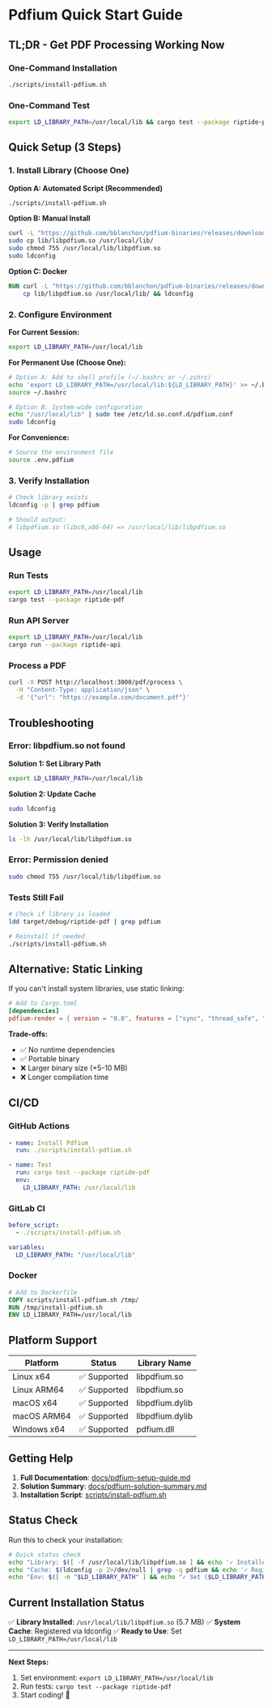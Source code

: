 # Pdfium Quick Start Guide

## TL;DR - Get PDF Processing Working Now

### One-Command Installation

```bash
./scripts/install-pdfium.sh
```

### One-Command Test

```bash
export LD_LIBRARY_PATH=/usr/local/lib && cargo test --package riptide-pdf
```

## Quick Setup (3 Steps)

### 1. Install Library (Choose One)

**Option A: Automated Script (Recommended)**
```bash
./scripts/install-pdfium.sh
```

**Option B: Manual Install**
```bash
curl -L "https://github.com/bblanchon/pdfium-binaries/releases/download/chromium/7469/pdfium-linux-x64.tgz" | tar -xz
sudo cp lib/libpdfium.so /usr/local/lib/
sudo chmod 755 /usr/local/lib/libpdfium.so
sudo ldconfig
```

**Option C: Docker**
```dockerfile
RUN curl -L "https://github.com/bblanchon/pdfium-binaries/releases/download/chromium/7469/pdfium-linux-x64.tgz" | tar -xz && \
    cp lib/libpdfium.so /usr/local/lib/ && ldconfig
```

### 2. Configure Environment

**For Current Session:**
```bash
export LD_LIBRARY_PATH=/usr/local/lib
```

**For Permanent Use (Choose One):**

```bash
# Option A: Add to shell profile (~/.bashrc or ~/.zshrc)
echo 'export LD_LIBRARY_PATH=/usr/local/lib:${LD_LIBRARY_PATH}' >> ~/.bashrc
source ~/.bashrc

# Option B: System-wide configuration
echo "/usr/local/lib" | sudo tee /etc/ld.so.conf.d/pdfium.conf
sudo ldconfig
```

**For Convenience:**
```bash
# Source the environment file
source .env.pdfium
```

### 3. Verify Installation

```bash
# Check library exists
ldconfig -p | grep pdfium

# Should output:
# libpdfium.so (libc6,x86-64) => /usr/local/lib/libpdfium.so
```

## Usage

### Run Tests
```bash
export LD_LIBRARY_PATH=/usr/local/lib
cargo test --package riptide-pdf
```

### Run API Server
```bash
export LD_LIBRARY_PATH=/usr/local/lib
cargo run --package riptide-api
```

### Process a PDF
```bash
curl -X POST http://localhost:3000/pdf/process \
  -H "Content-Type: application/json" \
  -d '{"url": "https://example.com/document.pdf"}'
```

## Troubleshooting

### Error: libpdfium.so not found

**Solution 1: Set Library Path**
```bash
export LD_LIBRARY_PATH=/usr/local/lib
```

**Solution 2: Update Cache**
```bash
sudo ldconfig
```

**Solution 3: Verify Installation**
```bash
ls -lh /usr/local/lib/libpdfium.so
```

### Error: Permission denied

```bash
sudo chmod 755 /usr/local/lib/libpdfium.so
```

### Tests Still Fail

```bash
# Check if library is loaded
ldd target/debug/riptide-pdf | grep pdfium

# Reinstall if needed
./scripts/install-pdfium.sh
```

## Alternative: Static Linking

If you can't install system libraries, use static linking:

```toml
# Add to Cargo.toml
[dependencies]
pdfium-render = { version = "0.8", features = ["sync", "thread_safe", "static"] }
```

**Trade-offs:**
- ✅ No runtime dependencies
- ✅ Portable binary
- ❌ Larger binary size (+5-10 MB)
- ❌ Longer compilation time

## CI/CD

### GitHub Actions

```yaml
- name: Install Pdfium
  run: ./scripts/install-pdfium.sh

- name: Test
  run: cargo test --package riptide-pdf
  env:
    LD_LIBRARY_PATH: /usr/local/lib
```

### GitLab CI

```yaml
before_script:
  - ./scripts/install-pdfium.sh

variables:
  LD_LIBRARY_PATH: "/usr/local/lib"
```

### Docker

```dockerfile
# Add to Dockerfile
COPY scripts/install-pdfium.sh /tmp/
RUN /tmp/install-pdfium.sh
ENV LD_LIBRARY_PATH=/usr/local/lib
```

## Platform Support

| Platform | Status | Library Name |
|----------|--------|--------------|
| Linux x64 | ✅ Supported | libpdfium.so |
| Linux ARM64 | ✅ Supported | libpdfium.so |
| macOS x64 | ✅ Supported | libpdfium.dylib |
| macOS ARM64 | ✅ Supported | libpdfium.dylib |
| Windows x64 | ✅ Supported | pdfium.dll |

## Getting Help

1. **Full Documentation**: [docs/pdfium-setup-guide.md](pdfium-setup-guide.md)
2. **Solution Summary**: [docs/pdfium-solution-summary.md](pdfium-solution-summary.md)
3. **Installation Script**: [scripts/install-pdfium.sh](../scripts/install-pdfium.sh)

## Status Check

Run this to check your installation:

```bash
# Quick status check
echo "Library: $([ -f /usr/local/lib/libpdfium.so ] && echo '✓ Installed' || echo '✗ Missing')"
echo "Cache: $(ldconfig -p 2>/dev/null | grep -q pdfium && echo '✓ Registered' || echo '✗ Not found')"
echo "Env: $([ -n "$LD_LIBRARY_PATH" ] && echo "✓ Set ($LD_LIBRARY_PATH)" || echo '✗ Not set')"
```

## Current Installation Status

✅ **Library Installed**: `/usr/local/lib/libpdfium.so` (5.7 MB)
✅ **System Cache**: Registered via ldconfig
✅ **Ready to Use**: Set `LD_LIBRARY_PATH=/usr/local/lib`

---

**Next Steps:**
1. Set environment: `export LD_LIBRARY_PATH=/usr/local/lib`
2. Run tests: `cargo test --package riptide-pdf`
3. Start coding! 🚀
